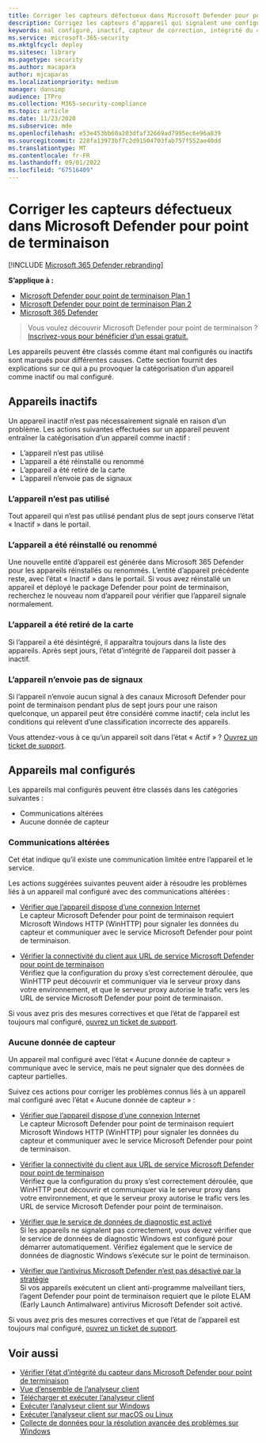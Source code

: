 ```yaml
---
title: Corriger les capteurs défectueux dans Microsoft Defender pour point de terminaison
description: Corrigez les capteurs d’appareil qui signalent une configuration incorrecte ou inactive afin que le service reçoive les données de l’appareil.
keywords: mal configuré, inactif, capteur de correction, intégrité du capteur, aucune donnée de capteur, données de capteur, communications altérées, communication
ms.service: microsoft-365-security
ms.mktglfcycl: deploy
ms.sitesec: library
ms.pagetype: security
ms.author: macapara
author: mjcaparas
ms.localizationpriority: medium
manager: dansimp
audience: ITPro
ms.collection: M365-security-compliance
ms.topic: article
ms.date: 11/23/2020
ms.subservice: mde
ms.openlocfilehash: e53e453bb60a203dfaf32669ad7995ec6e96a839
ms.sourcegitcommit: 228fa13973bf7c2d91504703fab757f552ae40dd
ms.translationtype: MT
ms.contentlocale: fr-FR
ms.lasthandoff: 09/01/2022
ms.locfileid: "67516409"
---
```

# <a name="fix-unhealthy-sensors-in-microsoft-defender-for-endpoint"></a>Corriger les capteurs défectueux dans Microsoft Defender pour point de terminaison

[!INCLUDE [Microsoft 365 Defender rebranding](../../includes/microsoft-defender.md)]

**S’applique à :**
- [Microsoft Defender pour point de terminaison Plan 1](https://go.microsoft.com/fwlink/?linkid=2154037)
- [Microsoft Defender pour point de terminaison Plan 2](https://go.microsoft.com/fwlink/?linkid=2154037)
- [Microsoft 365 Defender](https://go.microsoft.com/fwlink/?linkid=2118804)

> Vous voulez découvrir Microsoft Defender pour point de terminaison ? [Inscrivez-vous pour bénéficier d’un essai gratuit.](https://signup.microsoft.com/create-account/signup?products=7f379fee-c4f9-4278-b0a1-e4c8c2fcdf7e&ru=https://aka.ms/MDEp2OpenTrial?ocid=docs-wdatp-fixsensor-abovefoldlink)

Les appareils peuvent être classés comme étant mal configurés ou inactifs sont marqués pour différentes causes. Cette section fournit des explications sur ce qui a pu provoquer la catégorisation d’un appareil comme inactif ou mal configuré.

## <a name="inactive-devices"></a>Appareils inactifs

Un appareil inactif n’est pas nécessairement signalé en raison d’un problème. Les actions suivantes effectuées sur un appareil peuvent entraîner la catégorisation d’un appareil comme inactif :

- L’appareil n’est pas utilisé
- L’appareil a été réinstallé ou renommé
- L’appareil a été retiré de la carte
- L’appareil n’envoie pas de signaux


### <a name="device-isnt-in-use"></a>L’appareil n’est pas utilisé

Tout appareil qui n’est pas utilisé pendant plus de sept jours conserve l’état « Inactif » dans le portail.

### <a name="device-was-reinstalled-or-renamed"></a>L’appareil a été réinstallé ou renommé
Une nouvelle entité d’appareil est générée dans Microsoft 365 Defender pour les appareils réinstallés ou renommés. L’entité d’appareil précédente reste, avec l’état « Inactif » dans le portail. Si vous avez réinstallé un appareil et déployé le package Defender pour point de terminaison, recherchez le nouveau nom d’appareil pour vérifier que l’appareil signale normalement.

### <a name="device-was-offboarded"></a>L’appareil a été retiré de la carte
Si l’appareil a été désintégré, il apparaîtra toujours dans la liste des appareils. Après sept jours, l’état d’intégrité de l’appareil doit passer à inactif.

### <a name="device-isnt-sending-signals"></a>L’appareil n’envoie pas de signaux
Si l’appareil n’envoie aucun signal à des canaux Microsoft Defender pour point de terminaison pendant plus de sept jours pour une raison quelconque, un appareil peut être considéré comme inactif; cela inclut les conditions qui relèvent d’une classification incorrecte des appareils.

Vous attendez-vous à ce qu’un appareil soit dans l’état « Actif » ? [Ouvrez un ticket de support](https://support.microsoft.com/getsupport?wf=0&tenant=ClassicCommercial&oaspworkflow=start_1.0.0.0&locale=en-us&supportregion=en-us&pesid=16055&ccsid=636206786382823561).

## <a name="misconfigured-devices"></a>Appareils mal configurés
Les appareils mal configurés peuvent être classés dans les catégories suivantes :
- Communications altérées
- Aucune donnée de capteur

### <a name="impaired-communications"></a>Communications altérées
Cet état indique qu’il existe une communication limitée entre l’appareil et le service.

Les actions suggérées suivantes peuvent aider à résoudre les problèmes liés à un appareil mal configuré avec des communications altérées :

- [Vérifier que l’appareil dispose d’une connexion Internet](troubleshoot-onboarding.md#troubleshoot-onboarding-issues-on-the-device)</br>
  Le capteur Microsoft Defender pour point de terminaison requiert Microsoft Windows HTTP (WinHTTP) pour signaler les données du capteur et communiquer avec le service Microsoft Defender pour point de terminaison.

- [Vérifier la connectivité du client aux URL de service Microsoft Defender pour point de terminaison](configure-proxy-internet.md#verify-client-connectivity-to-microsoft-defender-for-endpoint-service-urls)</br>
  Vérifiez que la configuration du proxy s’est correctement déroulée, que WinHTTP peut découvrir et communiquer via le serveur proxy dans votre environnement, et que le serveur proxy autorise le trafic vers les URL de service Microsoft Defender pour point de terminaison.

Si vous avez pris des mesures correctives et que l’état de l’appareil est toujours mal configuré, [ouvrez un ticket de support](https://go.microsoft.com/fwlink/?LinkID=761093&clcid=0x409).

### <a name="no-sensor-data"></a>Aucune donnée de capteur
Un appareil mal configuré avec l’état « Aucune donnée de capteur » communique avec le service, mais ne peut signaler que des données de capteur partielles.

Suivez ces actions pour corriger les problèmes connus liés à un appareil mal configuré avec l’état « Aucune donnée de capteur » :

- [Vérifier que l’appareil dispose d’une connexion Internet](troubleshoot-onboarding.md#troubleshoot-onboarding-issues-on-the-device)</br>
  Le capteur Microsoft Defender pour point de terminaison requiert Microsoft Windows HTTP (WinHTTP) pour signaler les données du capteur et communiquer avec le service Microsoft Defender pour point de terminaison.

- [Vérifier la connectivité du client aux URL de service Microsoft Defender pour point de terminaison](configure-proxy-internet.md#verify-client-connectivity-to-microsoft-defender-for-endpoint-service-urls)</br>
  Vérifiez que la configuration du proxy s’est correctement déroulée, que WinHTTP peut découvrir et communiquer via le serveur proxy dans votre environnement, et que le serveur proxy autorise le trafic vers les URL de service Microsoft Defender pour point de terminaison.

- [Vérifier que le service de données de diagnostic est activé](troubleshoot-onboarding.md#ensure-the-diagnostics-service-is-enabled)</br>
Si les appareils ne signalent pas correctement, vous devez vérifier que le service de données de diagnostic Windows est configuré pour démarrer automatiquement. Vérifiez également que le service de données de diagnostic Windows s’exécute sur le point de terminaison.

- [Vérifier que l’antivirus Microsoft Defender n’est pas désactivé par la stratégie](troubleshoot-onboarding.md#ensure-that-microsoft-defender-antivirus-is-not-disabled-by-a-policy)</br>
Si vos appareils exécutent un client anti-programme malveillant tiers, l’agent Defender pour point de terminaison requiert que le pilote ELAM (Early Launch Antimalware) antivirus Microsoft Defender soit activé.

Si vous avez pris des mesures correctives et que l’état de l’appareil est toujours mal configuré, [ouvrez un ticket de support](https://go.microsoft.com/fwlink/?LinkID=761093&clcid=0x409).

## <a name="see-also"></a>Voir aussi
- [Vérifier l’état d’intégrité du capteur dans Microsoft Defender pour point de terminaison](check-sensor-status.md)
- [Vue d’ensemble de l’analyseur client](overview-client-analyzer.md)
- [Télécharger et exécuter l’analyseur client](download-client-analyzer.md)
- [Exécuter l’analyseur client sur Windows](run-analyzer-windows.md)
- [Exécuter l’analyseur client sur macOS ou Linux](run-analyzer-macos-linux.md)
- [Collecte de données pour la résolution avancée des problèmes sur Windows](data-collection-analyzer.md)

